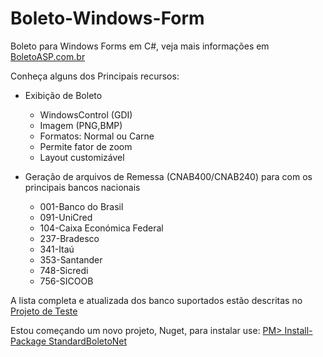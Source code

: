 Boleto-Windows-Form
===================
Boleto para Windows Forms em C#, veja mais informações em [BoletoASP.com.br](http://www.boletoasp.com.br)

Conheça alguns dos Principais recursos:
* Exibição de Boleto
	* WindowsControl (GDI)
	* Imagem (PNG,BMP)
	* Formatos: Normal ou Carne
	* Permite fator de zoom
	* Layout customizável

* Geração de arquivos de Remessa (CNAB400/CNAB240) para com os principais bancos nacionais
	* 001-Banco do Brasil
    * 091-UniCred
    * 104-Caixa Económica Federal
    * 237-Bradesco
    * 341-Itaú
    * 353-Santander
    * 748-Sicredi
    * 756-SICOOB

A lista completa e atualizada dos banco suportados estão descritas no [Projeto de Teste](https://github.com/impactro/Boleto-Test)

Estou começando um novo projeto, Nuget, para instalar use:
[PM> Install-Package StandardBoletoNet](https://www.nuget.org/packages/StandardBoletoNet)
